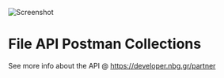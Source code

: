 ![Screenshot](https://developer.nbg.gr/api.gateway/publicportal/sites/default/files/2018-11/black_logo.jpg) 

# File API Postman Collections

See more info about the API @ https://developer.nbg.gr/partner

